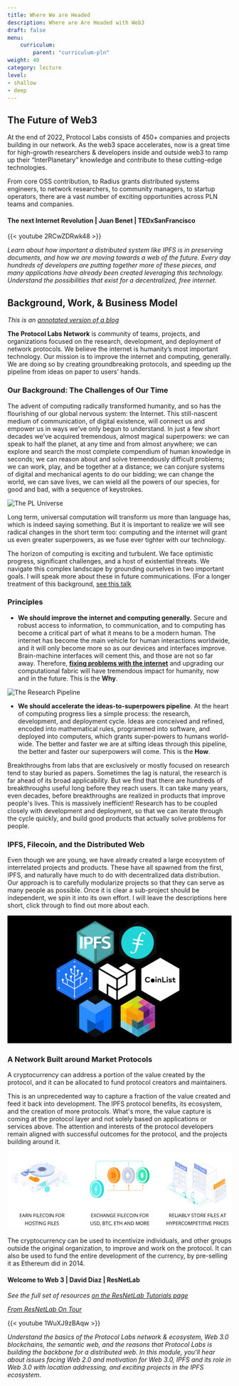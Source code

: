 ```yaml
---
title: Where We are Headed
description: Where are Are Headed with Web3
draft: false
menu:
    curriculum:
        parent: "curriculum-pln"
weight: 40
category: lecture
level:
- shallow
- deep
---
```


## The Future of Web3

At the end of 2022, Protocol Labs consists of 450+ companies and projects building in our network. As the web3 space accelerates, now is a great time for high-growth researchers & developers inside and outside web3 to ramp up their “InterPlanetary” knowledge and contribute to these cutting-edge technologies.

From core OSS contribution, to Radius grants distributed systems engineers, to network researchers, to community managers, to startup operators, there are a vast number of exciting opportunities across PLN teams and companies.

#### The next Internet Revolution | Juan Benet | TEDxSanFrancisco

{{< youtube 2RCwZDRwk48 >}}

_Learn about how important a distributed system like IPFS is in preserving documents, and how we are moving towards a web of the future. Every day hundreds of developers are putting together more of these pieces, and many applications have already been created leveraging this technology. Understand the possibilities that exist for a decentralized, free internet._

## Background, Work, & Business Model

_This is an_ [_annotated version of a blog_](https://protocol.ai/blog/protocol-labs-creating-new-networks/)

**The Protocol Labs Network** is community of teams, projects, and organizations focused on the research, development, and deployment of network protocols. We believe the internet is humanity’s most important technology. Our mission is to improve the internet and computing, generally. We are doing so by creating groundbreaking protocols, and speeding up the pipeline from ideas on paper to users’ hands.

### Our Background: The Challenges of Our Time

The advent of computing radically transformed humanity, and so has the flourishing of our global nervous system: the Internet. This still-nascent medium of communication, of digital existence, will connect us and empower us in ways we've only begun to understand. In just a few short decades we've acquired tremendous, almost magical superpowers: we can speak to half the planet, at any time and from almost anywhere; we can explore and search the most complete compendium of human knowledge in seconds; we can reason about and solve tremendously difficult problems; we can work, play, and be together at a distance; we can conjure systems of digital and mechanical agents to do our bidding; we can change the world, we can save lives, we can wield all the powers of our species, for good and bad, with a sequence of keystrokes.

![The PL Universe](network.png)


Long term, universal computation will transform us more than language has, which is indeed saying something. But it is important to realize we will see radical changes in the short term too: computing and the internet will grant us even greater superpowers, as we fuse ever tighter with our technology.

The horizon of computing is exciting and turbulent. We face optimistic progress, significant challenges, and a host of existential threats. We navigate this complex landscape by grounding ourselves in two important goals. I will speak more about these in future communications. (For a longer treatment of this background, [see this talk](https://www.youtube.com/watch?v=jONZtXMu03w\&t=554s)

### Principles

* **We should improve the internet and computing generally.** Secure and robust access to information, to communication, and to computing has become a critical part of what it means to be a modern human. The internet has become the main vehicle for human interactions worldwide, and it will only become more so as our devices and interfaces improve. Brain-machine interfaces will cement this, and those are not so far away. Therefore, [**fixing problems with the internet**](https://www.youtube.com/watch?v=2RCwZDRwk48\&t=568s) and upgrading our computational fabric will have tremendous impact for humanity, now and in the future. This is the **Why**.

![The Research Pipeline](research-pipeline.png)

* **We should accelerate the ideas-to-superpowers pipeline**. At the heart of computing progress lies a simple process: the research, development, and deployment cycle. Ideas are conceived and refined, encoded into mathematical rules, programmed into software, and deployed into computers, which grants super-powers to humans world-wide. The better and faster we are at sifting ideas through this pipeline, the better and faster our superpowers will come. This is the **How**.

Breakthroughs from labs that are exclusively or mostly focused on research tend to stay buried as papers. Sometimes the lag is natural, the research is far ahead of its broad applicability. But we find that there are hundreds of breakthroughs useful long before they reach users. It can take many years, even decades, before breakthroughs are realized in products that improve people's lives. This is massively inefficient! Research has to be coupled closely with development and deployment, so that we can iterate through the cycle quickly, and build good products that actually solve problems for people.

### IPFS, Filecoin, and the Distributed Web

Even though we are young, we have already created a large ecosystem of interrelated projects and products. These have all spawned from the first, IPFS, and naturally have much to do with decentralized data distribution. Our approach is to carefully modularize projects so that they can serve as many people as possible. Once it is clear a sub-project should be independent, we spin it into its own effort. I will leave the descriptions here short, click through to find out more about each.

![Distributed Web](pl_projects.png)
<!--
* [The InterPlanetary File System](https://ipfs.io) (IPFS) is a new protocol to decentralize the web. IPFS enables the creation of completely decentralized and distributed applications, using content addressing and digital signatures. IPFS makes the web faster, safer, and more open.
* [Filecoin](https://filecoin.io) is a cryptocurrency powered storage network. Miners earn Filecoin by providing open hard-drive space to the network, while users spend Filecoin to store their files encrypted in the decentralized network.
* [libp2p](https://libp2p.io) is a modular networking stack. libp2p brings together a variety of transports and peer-to-peer protocols, making it easy for developers to build large, robust p2p networks.
* [IPLD](https://ipld.io) is the data model for the Decentralized Web. It connects all data through cryptographic hashes, and makes it easy to traverse and link to.
* The [Multiformats Project](https://multiformats.io) is a collection of protocols to future-proof systems, today. Self-describing formats make your systems interoperable and upgradable.
* [CoinList](https://coinlist.co) is a protocol token fundraising platform. AngelList meets Kickstarter meets Protocol Tokens.
* [SAFT](https://coinlist.co/saft) is a legal framework for protocol token fundraising. -->

### A Network Built around Market Protocols

A cryptocurrency can address a portion of the value created by the protocol, and it can be allocated to fund protocol creators and maintainers.

This is an unprecedented way to capture a fraction of the value created and feed it back into development. The IPFS protocol benefits, its ecosystem, and the creation of more protocols. What's more, the value capture is coming at the protocol layer and not solely based on applications or services above. The attention and interests of the protocol developers remain aligned with successful outcomes for the protocol, and the projects building around it.

![Distributed Web](filecoin_logos.png)

The cryptocurrency can be used to incentivize individuals, and other groups outside the original organization, to improve and work on the protocol. It can also be used to fund the entire development of the currency, by pre-selling it as Ethereum did in 2014.
<!--
The PL Network is funded by, and derives funding from, **Market Protocol assets**. A Market Protocol is a system that mediates some economic activity, and settles value exchanges using a cryptographic asset. This structure solves economic problems in asymmetric peer-to-peer resource sharing, scaling, services, maintenance, and development. In the case of the PL Network, a portion of that network-aligning asset is funneled back into [protocol public goods funding](https://fundingthecommons.io) to reward research, development, and product teams across the network. -->


#### Welcome to Web 3 | David Diaz | ResNetLab
_See the full set of resources [on the ResNetLab Tutorials page](https://research.protocol.ai/tutorials/resnetlab-on-tour)_

[_From ResNetLab On Tour_](https://research.protocol.ai/tutorials/resnetlab-on-tour/welcome-to-web-3/)

{{< youtube 1WuXJ9zBAqw >}}

_Understand the basics of the Protocol Labs network & ecosystem, Web 3.0 blockchains, the semantic web, and the reasons that Protocol Labs is building the backbone for a distributed web. In this module, you’ll hear about issues facing Web 2.0 and motivation for Web 3.0, IPFS and its role in Web 3.0 with location addressing, and exciting projects in the IPFS ecosystem._

<!-- ## Optional Content -- this was moved to pre-reqs

#### Juan Benet Presents Building Web3 at Web3 Summit 2019

{% embed url="https://www.youtube.com/watch?v=pJOG5Ql7ZD0" %}

_In this video you can learn more about the ecosystem of gateways, pinning services, browsers solutions, messaging, client tools for IPFS, other IPFS projects, and more being build with the Protocol Labs architecture. In this talk, we look forward to the problems we will have to solve and how we can try to think ahead to truly make a better system._ -->
